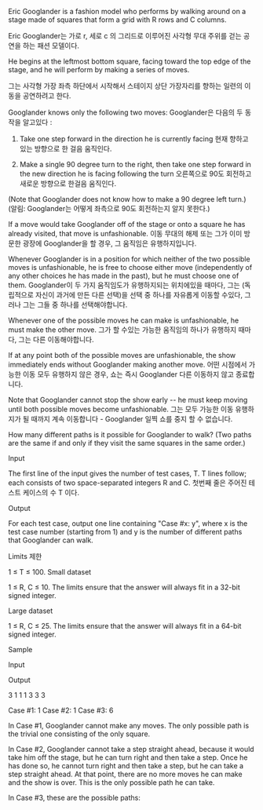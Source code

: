 Eric Googlander is a fashion model who performs by walking around on a stage made of squares that form a grid with R rows and C columns.

Eric Googlander는 가로 r, 세로 c 의 그리드로 이루어진 사각형 무대 주위를 걷는 공연을 하는 패션 모델이다.

He begins at the leftmost bottom square, facing toward the top edge of the stage, and he will perform by making a series of moves.

그는 사각형 가장 좌측 하단에서 시작해서 스테이지 상단 가장자리를 향하는 일련의 이동을 공연하려고 한다.

Googlander knows only the following two moves:
Googlander은 다음의 두 동작을 알고있다 :

1. Take one step forward in the direction he is currently facing
현재 향하고 있는 방향으로 한 걸음 움직인다.

2. Make a single 90 degree turn to the right, then take one step forward in the new direction he is facing following the turn
오른쪽으로 90도 회전하고 새로운 방향으로 한걸음 움직인다.

(Note that Googlander does not know how to make a 90 degree left turn.)
(알림: Googlander는 어떻게 좌측으로 90도 회전하는지 알지 못한다.)

If a move would take Googlander off of the stage or onto a square he has already visited, that move is unfashionable.
이동 무대의 해제 또는 그가 이미 방문한 광장에 Googlander을 할 경우, 그 움직임은 유행하지입니다.

Whenever Googlander is in a position for which neither of the two possible moves is unfashionable, he is free to choose either move (independently of any other choices he has made in the past), but he must choose one of them.
Googlander이 두 가지 움직임도가 유행하지되는 위치에있을 때마다, 그는 (독립적으로 자신이 과거에 만든 다른 선택)을 선택 중 하나를 자유롭게 이동할 수있다, 그러나 그는 그들 중 하나를 선택해야합니다.

Whenever one of the possible moves he can make is unfashionable, he must make the other move.
그가 할 수있는 가능한 움직임의 하나가 유행하지 때마다, 그는 다른 이동해야합니다.

If at any point both of the possible moves are unfashionable, the show immediately ends without Googlander making another move.
어떤 시점에서 가능한 이동 모두 유행하지 않은 경우, 쇼는 즉시 Googlander 다른 이동하지 않고 종료합니다.

Note that Googlander cannot stop the show early -- he must keep moving until both possible moves become unfashionable.
그는 모두 가능한 이동 유행하지가 될 때까지 계속 이동합니다 - Googlander 일찍 쇼를 중지 할 수 없습니다.


How many different paths is it possible for Googlander to walk? (Two paths are the same if and only if they visit the same squares in the same order.)

Input

The first line of the input gives the number of test cases, T. T lines follow; each consists of two space-separated integers R and C.
첫번째 줄은 주어진 테스트 케이스의 수 T 이다. 

Output

For each test case, output one line containing "Case #x: y", where x is the test case number (starting from 1) and y is the number of different paths that Googlander can walk.

Limits
제한

1 ≤ T ≤ 100.
Small dataset

1 ≤ R, C ≤ 10.
The limits ensure that the answer will always fit in a 32-bit signed integer.

Large dataset

1 ≤ R, C ≤ 25.
The limits ensure that the answer will always fit in a 64-bit signed integer.

Sample


Input 
 	
Output 
 
3
1 1
1 3
3 3

Case #1: 1
Case #2: 1
Case #3: 6

In Case #1, Googlander cannot make any moves. The only possible path is the trivial one consisting of the only square.

In Case #2, Googlander cannot take a step straight ahead, because it would take him off the stage, but he can turn right and then take a step. Once he has done so, he cannot turn right and then take a step, but he can take a step straight ahead. At that point, there are no more moves he can make and the show is over. This is the only possible path he can take.

In Case #3, these are the possible paths:
